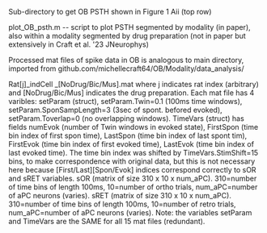 Sub-directory to get OB PSTH shown in Figure 1 Aii (top row)

plot_OB_psth.m -- script to plot PSTH segmented by modality (in paper), also within a modality segmented by drug preparation (not in paper but extensively in Craft et al. '23 JNeurophys)

Processed mat files of spike data in OB is analogous to main directory, imported from github.com/michellecraft64/OB/Modality/data_analysis/

Rat[j]_indCell _[NoDrug/Bic/Mus].mat where j indicates rat index (arbitrary) and [NoDrug/Bic/Mus] indicates the drug preparation. Each mat file has 4 varibles: setParam (struct), setParam.Twin=0.1 (100ms time windows), setParam.SponSampLength=3 (3sec of spont. befored evoked), setParam.Toverlap=0 (no overlapping windows). TimeVars (struct) has fields numEvok (number of Twin windows in evoked state), FirstSpon (time bin index of first spon time), LastSpon (time bin index of last spont tim), FirstEvok (time bin index of first evoked time), LastEvok (time bin index of last evoked time). The time bin index was shifted by TimeVars.StimShift=15 bins, to make correspondence with original data, but this is not necessary here because [First/Last][Spon/Evok] indices correspond correctly to sOR and sRET variables. sOR (matrix of size 310 x 10 x num_aPC). 310=number of time bins of length 100ms, 10=number of ortho trials, num_aPC=number of aPC neurons (varies). sRET (matrix of size 310 x 10 x num_aPC). 310=number of time bins of length 100ms, 10=number of retro trials, num_aPC=number of aPC neurons (varies). Note: the variables setParam and TimeVars are the SAME for all 15 mat files (redundant).
